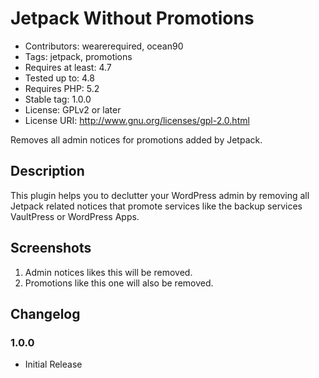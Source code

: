 # Jetpack Without Promotions #

* Contributors: wearerequired, ocean90
* Tags: jetpack, promotions
* Requires at least: 4.7
* Tested up to: 4.8
* Requires PHP: 5.2
* Stable tag: 1.0.0
* License: GPLv2 or later
* License URI: http://www.gnu.org/licenses/gpl-2.0.html

Removes all admin notices for promotions added by Jetpack.

## Description ##

This plugin helps you to declutter your WordPress admin by removing all Jetpack related notices that promote services like the backup services VaultPress or WordPress Apps.

## Screenshots ##

1. Admin notices likes this will be removed.
2. Promotions like this one will also be removed.

## Changelog ##

### 1.0.0 ###
* Initial Release
